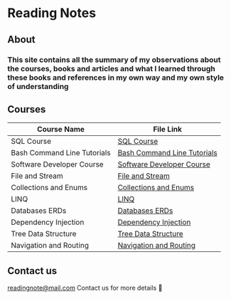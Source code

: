 # Reading Notes

## About

### This site contains all the summary of my observations about the courses, books and articles and what I learned through these books and references in my own way and my own style of understanding

## Courses

| Course Name                 | File Link                                                     |
|-----------------------------|---------------------------------------------------------------|
| SQL Course                  | [SQL Course](./SQL-Course.md)                                 |
| Bash Command Line Tutorials | [Bash Command Line Tutorials](./CLI-Course.md)                |
| Software Developer Course   | [Software Developer Course](./Software-Development-Course.md) |
| File and Stream | [File and Stream](./File-Stream.md) |
|Collections and Enums| [Collections and Enums](./Collections-Enums.md) |
|LINQ| [LINQ](./LINQ.md) |
|Databases ERDs| [Databases ERDs](./Databases-ERDs.md) |
|Dependency Injection| [Dependency Injection](./Dependency-Injection.md) |
|Tree Data Structure| [Tree Data Structure](./Tree-Data-Structure.md) |
|Navigation and Routing| [Navigation and Routing](./Navigation-Routing.md) |
## Contact us

readingnote@mail.com Contact us for more details :email:
    